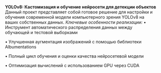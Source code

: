 **YOLOv8: Кастомизация и обучение нейросети для детекции объектов**
Данный проект представляет собой готовое решение для настройки и обучения современной модели компьютерного зрения YOLOv8 на ваших собственных данных.
*Ключевые особенности реализации:*
• Инструмент автоматического распределения данных между обучающей и тестовой выборками

• Улучшенная аугментация изображений с помощью библиотеки Albumentations

• Полный цикл обучения и оценки качества нейросетевой модели

• Оптимизация вычислений с использованием GPU через CUDA
